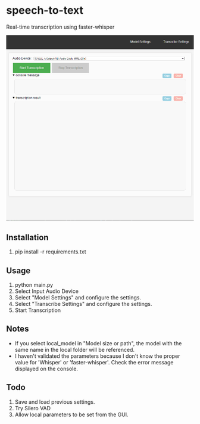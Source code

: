 # speech-to-text

Real-time transcription using faster-whisper

![use animation](UseAnimation.gif)

## Installation

1. pip install -r requirements.txt

## Usage

1. python main.py
2. Select Input Audio Device
3. Select "Model Settings" and configure the settings.
4. Select "Transcribe Settings" and configure the settings.
5. Start Transcription

## Notes

- If you select local_model in "Model size or path", the model with the same name in the local folder will be referenced.
- I haven't validated the parameters because I don't know the proper value for 'Whisper' or 'faster-whisper'.
  Check the error message displayed on the console.

## Todo

1. Save and load previous settings.
2. Try Silero VAD
3. Allow local parameters to be set from the GUI.
